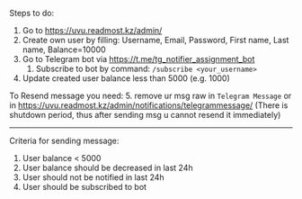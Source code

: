Steps to do:
1. Go to https://uvu.readmost.kz/admin/
2. Create own user by filling: Username, Email, Password, First name, Last name, Balance=10000
3. Go to Telegram bot via https://t.me/tg_notifier_assignment_bot
   1. Subscribe to bot by command: `/subscribe <your_username>`
4. Update created user balance less than 5000 (e.g. 1000)


To Resend message you need:
5. remove ur msg raw in `Telegram Message` or in https://uvu.readmost.kz/admin/notifications/telegrammessage/ (There is shutdown period, thus after sending msg u cannot resend it immediately)

---
Criteria for sending message:
1. User balance < 5000
2. User balance should be decreased in last 24h
4. User should not be notified in last 24h
3. User should be subscribed to bot
